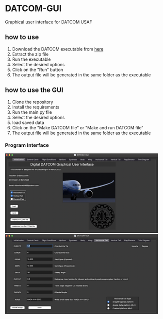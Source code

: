 # DATCOM-GUI
Graphical user interface for DATCOM USAF
## how to use
1. Download the DATCOM executable from [here](https://www.pdas.com/datcomdownload.html)
2. Extract the zip file
3. Run the executable
4. Select the desired options
5. Click on the "Run" button
6. The output file will be generated in the same folder as the executable
## how to use the GUI
1. Clone the repository
2. Install the requirements
3. Run the main.py file
4. Select the desired options
5. load saved data
6. Click on the "Make DATCOM file" or "Make and run DATCOM file"
7. The output file will be generated in the same folder as the executable
### Program Interface
![alt text](main.png)
![alt text](h_tail.png)


